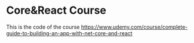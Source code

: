 # Core&React Course

This is the code of the course https://www.udemy.com/course/complete-guide-to-building-an-app-with-net-core-and-react
